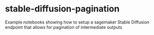 # stable-diffusion-pagination
Example notebooks showing how to setup a sagemaker Stable Diffusion endpoint that allows for pagination of intermediate outputs
